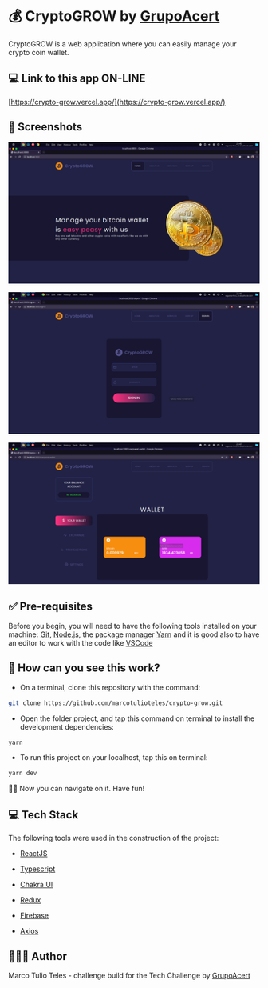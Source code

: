 

# 💰 CryptoGROW by [GrupoAcert](https://www.grupoacert.com.br/)

CryptoGROW is a web application where you can easily manage your crypto coin wallet.

## 💻 Link to this app ON-LINE
[https://crypto-grow.vercel.app/](https://crypto-grow.vercel.app/)

## 📸 Screenshots

![](/public/images/home.png)

![](/public/images/login.png)

![](/public/images/wallet.png)


## ✅ Pre-requisites

Before you begin, you will need to have the following tools installed on your machine: [Git](https://git-scm.com), [Node.js](https://nodejs.org/en/),  the package manager [Yarn](https://classic.yarnpkg.com/en/docs/install/#debian-stable) and it is good also to have an editor to work with the code like [VSCode](https://code.visualstudio.com/)

## 👀 How can you see this work?

- On a terminal, clone this repository with the command:

```bash
git clone https://github.com/marcotulioteles/crypto-grow.git
```

- Open the folder project, and tap this command on terminal to install the development dependencies:

```bash
yarn
```

- To run this project on your localhost, tap this on terminal:

```bash
yarn dev
```

🏄🏻 Now you can navigate on it. Have fun!


## 💻 Tech Stack

The following tools were used in the construction of the project:

- [ReactJS](https://reactjs.org/)

- [Typescript](https://www.typescriptlang.org/)

- [Chakra UI](https://chakra-ui.com/)

- [Redux](https://redux.js.org/)

- [Firebase](https://firebase.google.com/)

- [Axios](https://github.com/axios/axios)

## 👨🏻‍💻 Author
Marco Tulio Teles - challenge build for the Tech Challenge by [GrupoAcert](https://www.grupoacert.com.br/)
